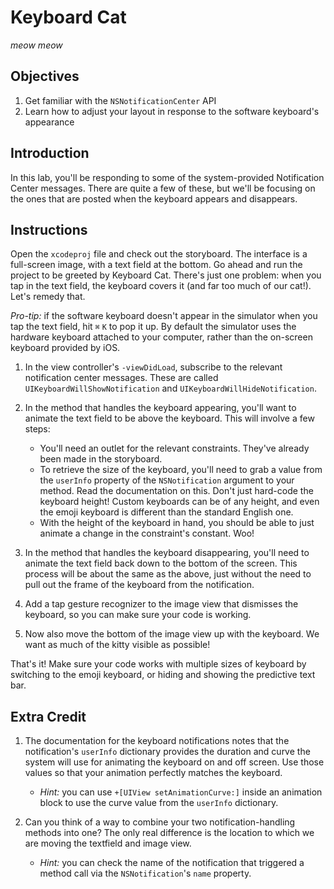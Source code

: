 # Keyboard Cat

*meow meow*

## Objectives 

1. Get familiar with the `NSNotificationCenter` API
2. Learn how to adjust your layout in response to the software keyboard's appearance

## Introduction

In this lab, you'll be responding to some of the system-provided Notification Center messages. There are quite a few of these, but we'll be focusing on the ones that are posted when the keyboard appears and disappears.

## Instructions

Open the `xcodeproj` file and check out the storyboard. The interface is a full-screen image, with a text field at the bottom. Go ahead and run the project to be greeted by Keyboard Cat. There's just one problem: when you tap in the text field, the keyboard covers it (and far too much of our cat!). Let's remedy that.

*Pro-tip:* if the software keyboard doesn't appear in the simulator when you tap the text field, hit `⌘` `K` to pop it up. By default the simulator uses the hardware keyboard attached to your computer, rather than the on-screen keyboard provided by iOS.

1. In the view controller's `-viewDidLoad`, subscribe to the relevant notification center messages. These are called `UIKeyboardWillShowNotification` and `UIKeyboardWillHideNotification`.

2. In the method that handles the keyboard appearing, you'll want to animate the text field to be above the keyboard. This will involve a few steps:
    
    - You'll need an outlet for the relevant constraints. They've already been made in the storyboard.
    - To retrieve the size of the keyboard, you'll need to grab a value from the `userInfo` property of the `NSNotification` argument to your method. Read the documentation on this. Don't just hard-code the keyboard height! Custom keyboards can be of any height, and even the emoji keyboard is different than the standard English one.
    - With the height of the keyboard in hand, you should be able to just animate a change in the constraint's constant. Woo!

3. In the method that handles the keyboard disappearing, you'll need to animate the text field back down to the bottom of the screen. This process will be about the same as the above, just without the need to pull out the frame of the keyboard from the notification.

4. Add a tap gesture recognizer to the image view that dismisses the keyboard, so you can make sure your code is working.

5. Now also move the bottom of the image view up with the keyboard. We want as much of the kitty visible as possible!


That's it! Make sure your code works with multiple sizes of keyboard by switching to the emoji keyboard, or hiding and showing the predictive text bar.


## Extra Credit

1. The documentation for the keyboard notifications notes that the notification's `userInfo` dictionary provides the duration and curve the system will use for animating the keyboard on and off screen. Use those values so that your animation perfectly matches the keyboard.
    - *Hint:* you can use `+[UIView setAnimationCurve:]` inside an animation block to use the curve value from the `userInfo` dictionary.

2. Can you think of a way to combine your two notification-handling methods into one? The only real difference is the location to which we are moving the textfield and image view.
    - *Hint:* you can check the name of the notification that triggered a method call via the `NSNotification`'s `name` property.

